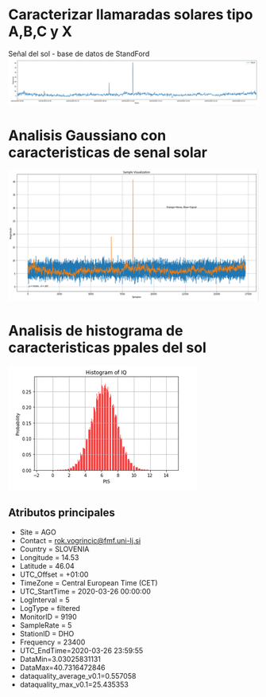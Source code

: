 # Caracterizar llamaradas solares tipo A,B,C y X
Señal del sol - base de datos de StandFord
![](RawSignal.PNG)
# Analisis Gaussiano con caracteristicas de senal solar
![](noiseandsignal.PNG)
# Analisis de histograma de caracteristicas ppales del sol
![](hist.PNG)
## Atributos principales
* Site = AGO
* Contact = rok.vogrincic@fmf.uni-lj.si
* Country = SLOVENIA
* Longitude = 14.53
* Latitude = 46.04
* UTC_Offset = +01:00
* TimeZone = Central European Time (CET)
* UTC_StartTime = 2020-03-26 00:00:00
* LogInterval = 5
* LogType = filtered
* MonitorID = 9190
* SampleRate = 5
* StationID = DHO
* Frequency = 23400
* UTC_EndTime=2020-03-26 23:59:55
* DataMin=3.03025831131
* DataMax=40.7316472846
* dataquality_average_v0.1=0.557058 
* dataquality_max_v0.1=25.435353
